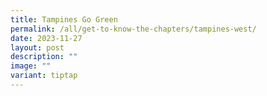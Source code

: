 ```yaml
---
title: Tampines Go Green
permalink: /all/get-to-know-the-chapters/tampines-west/
date: 2023-11-27
layout: post
description: ""
image: ""
variant: tiptap
---
```

